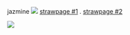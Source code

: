 jazmine     ![](https://64.media.tumblr.com/a701fc170996348eb6d4da4fce4f9efb/310ac078024de99f-bc/s75x75_c1/761231a38ebac778bf96c09120739925f43bee19.gifv)     [strawpage #1](https://jazsberries.straw.page/) . [strawpage #2](https://wolfmurders.straw.page/)

![](https://images-wixmp-ed30a86b8c4ca887773594c2.wixmp.com/f/fa85bab7-c56d-4219-9286-09fafbde5c21/dg2vs8c-8f271149-0e51-4829-a61a-c57151ed070a.png?token=eyJ0eXAiOiJKV1QiLCJhbGciOiJIUzI1NiJ9.eyJzdWIiOiJ1cm46YXBwOjdlMGQxODg5ODIyNjQzNzNhNWYwZDQxNWVhMGQyNmUwIiwiaXNzIjoidXJuOmFwcDo3ZTBkMTg4OTgyMjY0MzczYTVmMGQ0MTVlYTBkMjZlMCIsIm9iaiI6W1t7InBhdGgiOiJcL2ZcL2ZhODViYWI3LWM1NmQtNDIxOS05Mjg2LTA5ZmFmYmRlNWMyMVwvZGcydnM4Yy04ZjI3MTE0OS0wZTUxLTQ4MjktYTYxYS1jNTcxNTFlZDA3MGEucG5nIn1dXSwiYXVkIjpbInVybjpzZXJ2aWNlOmZpbGUuZG93bmxvYWQiXX0.AdBFUhnm4VV6AUXreNBmL9JxaCVenxFJxojAWwHIK4Q)
